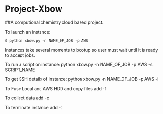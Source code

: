 # Project-Xbow

##A computional chemistry cloud based project.

To launch an instance: 

    $ python xbow.py -n NAME_OF_JOB -p AWS

Instances take several moments to bootup so user must wait until it is ready to accept jobs.

To run a script on instance: python xbow.py -n NAME_OF_JOB -p AWS -s SCRIPT_NAME

To get SSH details of instance: python xbow.py -n NAME_OF_JOB -p AWS -i

To Fuse Local and AWS HDD and copy files add -f

To collect data add -c

To terminate instance add -t 
